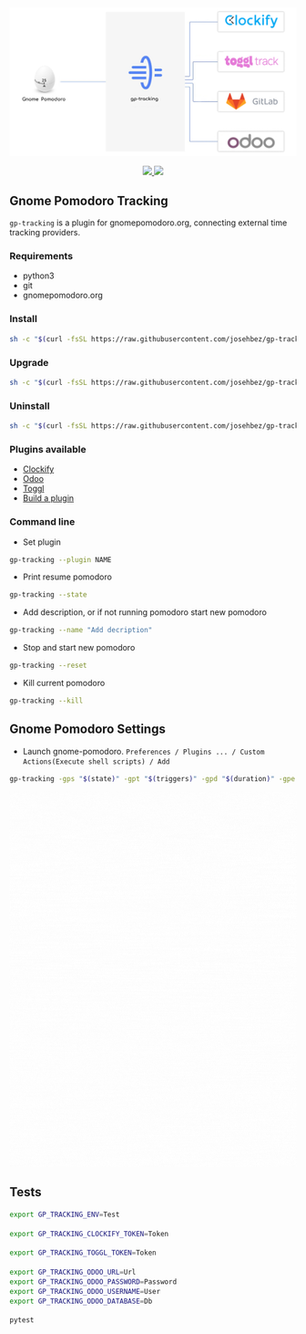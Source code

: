<p align="center">
  <img src="assets/how-does-it-work.png" width="1200">
</p>

<p align="center">  
  <a href="LICENSE">  
    <img src="https://img.shields.io/github/license/josehbez/gp-tracking?style=flat-square" />
  </a>
   <a href="semv.toml">
    <img src="https://img.shields.io/badge/semv-2.2.0.beta.0-green">
  </a>
</p>

## Gnome Pomodoro Tracking

`gp-tracking` is a plugin for gnomepomodoro.org, connecting external time tracking providers.


### Requirements 

* python3 
* git 
* gnomepomodoro.org


### Install

```bash
sh -c "$(curl -fsSL https://raw.githubusercontent.com/josehbez/gp-tracking/v2.2/startup.sh)" "" --install
```
### Upgrade

```bash
sh -c "$(curl -fsSL https://raw.githubusercontent.com/josehbez/gp-tracking/v2.2/startup.sh)" "" --upgrade
```

### Uninstall

```bash
sh -c "$(curl -fsSL https://raw.githubusercontent.com/josehbez/gp-tracking/v2.2/startup.sh)" "" --uninstall
```

### Plugins available

* [Clockify](clockify.md)
* [Odoo](odoo.md)
* [Toggl](toggl.md)
* [Build a plugin](./plugins/README.md)



### Command line

* Set plugin 
```bash
gp-tracking --plugin NAME  
```

* Print resume pomodoro
```bash
gp-tracking --state 
```

* Add description, or if not running pomodoro start new pomodoro
```bash
gp-tracking --name "Add decription"
```

* Stop and start new pomodoro
```bash
gp-tracking --reset
```

* Kill  current pomodoro
```bash
gp-tracking --kill
```


## Gnome Pomodoro Settings 

* Launch gnome-pomodoro. `Preferences / Plugins ... / Custom Actions(Execute shell scripts) / Add `

```bash
gp-tracking -gps "$(state)" -gpt "$(triggers)" -gpd "$(duration)" -gpe "$(elapsed)"
```

<p align="center">  
 <img src="assets/gnome-pomodoro-settings.gif"/>
</p>



## Tests 
```bash
export GP_TRACKING_ENV=Test

export GP_TRACKING_CLOCKIFY_TOKEN=Token

export GP_TRACKING_TOGGL_TOKEN=Token

export GP_TRACKING_ODOO_URL=Url
export GP_TRACKING_ODOO_PASSWORD=Password
export GP_TRACKING_ODOO_USERNAME=User
export GP_TRACKING_ODOO_DATABASE=Db

pytest

```